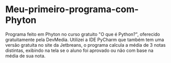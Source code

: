 # Meu-primeiro-programa-com-Phyton
Programa feito em Phyton no curso gratuito "O que é Python?", oferecido gratuitamente pela DevMedia. Utilizei a IDE PyCharm que também tem uma versão gratuita no site da Jetbreans, o programa calcula a média de 3 notas distintas, exibindo na tela se o aluno foi aprovado ou não com base na média de sua nota.

